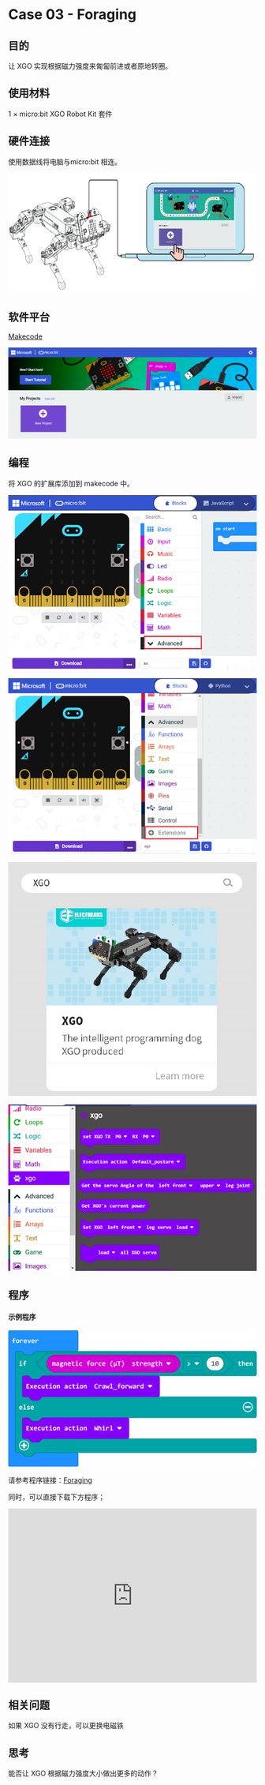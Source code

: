 # Case 03 - Foraging



## 目的

让 XGO 实现根据磁力强度来匍匐前进或者原地转圈。



## 使用材料

1 × micro:bit XGO Robot Kit 套件



## 硬件连接

使用数据线将电脑与micro:bit 相连。

![](./images/microbit-xgo-robot-kit-22.png)



## 软件平台

[Makecode](https://makecode.microbit.org/#)

![](./images/microbit-xgo-robot-kit-10.png)



## 编程



将 XGO 的扩展库添加到 makecode 中。

![](./images/microbit-xgo-robot-kit-11.png)

![](./images/microbit-xgo-robot-kit-12.png)

![](./images/microbit-xgo-robot-kit-13.png)

![](./images/microbit-xgo-robot-kit-14.png)



## 程序

#### 示例程序



![](./images/microbit-xgot-robot-kit-case01-out-of-the-square-03.png)



请参考程序链接：[Foraging](https://makecode.microbit.org/_fWpHxYiXf5fK)

同时，可以直接下载下方程序；

<div style="position:relative;height:0;padding-bottom:70%;overflow:hidden;"><iframe style="position:absolute;top:0;left:0;width:100%;height:100%;" src="https://makecode.microbit.org/#pub:_fWpHxYiXf5fK" frameborder="0" sandbox="allow-popups allow-forms allow-scripts allow-same-origin"></iframe></div> 



## 相关问题

如果 XGO 没有行走，可以更换电磁铁



## 思考

能否让 XGO 根据磁力强度大小做出更多的动作？

